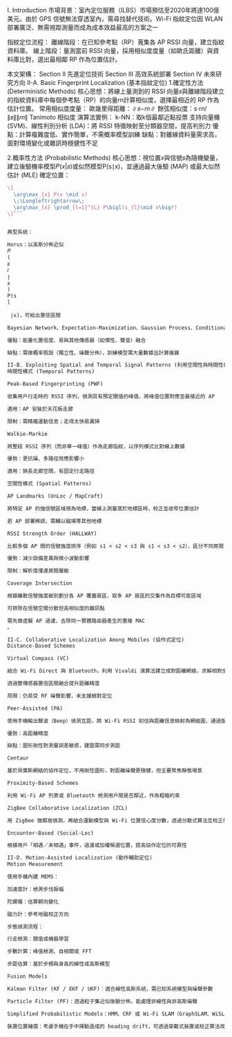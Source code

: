 I. Introduction
市場背景：室內定位服務（ILBS）市場預估至2020年將達100億美元。由於 GPS 信號無法穿透室內，需尋找替代技術。Wi-Fi 指紋定位因 WLAN 部署廣泛、無需視距測量而成為成本效益最高的方案之一 

指紋定位流程：
  離線階段：在已知參考點（RP）蒐集各 AP RSSI 向量，建立指紋資料庫。
  線上階段：量測當前 RSSI 向量，採用相似度度量（如歐氏距離）與資料庫比對，選出最相鄰 RP 作為位置估計。

本文架構：
  Section II 先進定位技術
  Section III 高效系統部署
  Section IV 未來研究方向
II-A. Basic Fingerprint Localization (基本指紋定位) 
1.確定性方法 (Deterministic Methods)
  核心思想：將線上量測到的 RSSI 向量𝑠與離線階段建立的指紋資料庫中每個參考點（RP）的向量𝑟n計算相似度，選擇最相近的 RP 作為估計位置。
  常用相似度度量：
    歐幾里得距離：∥𝑠−𝑟𝑛∥
    餘弦相似度：s⋅r𝑛/∥𝑠∥∥𝑟𝑛∥
    Tanimoto 相似度
  演算法實例：
    k-NN：取k個最鄰近點投票
    支持向量機 (SVM)、線性判別分析 (LDA)：將 RSSI 特徵映射至分類器空間，提高判別力
  優點：計算複雜度低、實作簡單，不需概率模型訓練
  缺點：對離線資料量需求高，面對環境變化或雜訊時穩健性不足

2.概率性方法 (Probabilistic Methods)
核心思想：視位置𝑥與信號𝑠為隨機變量，建立後驗機率模型𝑃(𝑥|𝑠)或似然模型P(s∣x)，並通過最大後驗 (MAP) 或最大似然估計 (MLE) 確定位置：
```latex
\[
  \arg\max_{x} P(x \mid s)
  \;\Longleftrightarrow\;
  \arg\max_{x} \prod_{l=1}^{L} P\bigl(s_{l}\mid x\bigr)
\]```


典型系統：

Horus：以高斯分佈近似 
𝑃
(
𝑠
𝑙
∣
𝑥
)
P(s 
l
​
 ∣x)，可給出置信區間

Bayesian Network、Expectation-Maximization、Gaussian Process、Conditional Random Field 等

優點：能量化置信度、易與其他傳感器（如慣性、聲音）融合

缺點：需做概率假設（獨立性、噪聲分佈），訓練模型需大量數據且計算複雜

II-B. Exploiting Spatial and Temporal Signal Patterns (利用空間性與時間性信號模式) 
時間性模式 (Temporal Patterns)

Peak-Based Fingerprinting (PWF)

收集用戶行走時的 RSSI 序列，偵測具有預定閾值的峰值，將峰值位置對應至最接近的 AP

適用：AP 安裝於天花板走廊

限制：需精確運動信息；走得太快易漏掃

Walkie-Markie

將整段 RSSI 序列（而非單一峰值）作為走廊指紋，以序列模式比對線上數據

優勢：更抗噪、多路徑效應影響小

適用：狹長走廊空間，有固定行走路徑

空間性模式 (Spatial Patterns)

AP Landmarks (UnLoc / MapCraft)

將特定 AP 的強信號區域視為地標，當線上測量落於地標區時，校正並收窄位置估計

若 AP 部署稀疏，需輔以磁場等其他地標

RSSI Strength Order (HALLWAY)

比較多個 AP 間的信號強度排序（例如 s1 < s2 < s3 與 s1 < s3 < s2），區分不同房間

優勢：減少設備差異與微小波動影響

限制：解析度僅達房間層級

Coverage Intersection

根據離散信號強度級別劃分各 AP 覆蓋扇區，取多 AP 扇區的交集作為目標可能區域

可排除在信號空間分散但高相似度的雜訊點

需先做虛擬 AP 過濾，去除同一實體路由器產生的重複 MAC 
。

II-C. Collaborative Localization Among Mobiles (協作式定位) 
Distance-Based Schemes

Virtual Compass (VC)

結合 Wi-Fi Direct 與 Bluetooth，利用 Vivaldi 演算法建立成對距離網絡，求解相對坐標

透過雙傳感器置信區間融合提升距離精度

局限：仍易受 RF 噪聲影響，未支援絕對定位

Peer-Assisted (PA)

使用手機輸出聲波（Beep）偵測互距，將 Wi-Fi RSSI 初估與距離信息映射為網絡圖，通過旋轉、平移最小化整體歐氏距離確定位置

優勢：高距離精度

缺點：圖形剛性對測量誤差敏感，建圖需同步測距

Centaur

基於貝葉斯網絡的協作定位，不用剛性圖形，對距離噪聲更穩健，但主要聚焦靜態場景

Proximity-Based Schemes

利用 Wi-Fi AP 列表或 Bluetooth 檢測用戶間是否鄰近，作為粗略約束

ZigBee Collaborative Localization (ZCL)

用 ZigBee 做鄰居偵測，再結合運動模型與 Wi-Fi 位置信心度分數，透過分散式算法互校正估計

Encounter-Based (Social-Loc)

根據用戶「相遇／未相遇」事件，過濾或加權候選位置，提高協作定位的可靠性

II-D. Motion-Assisted Localization (動作輔助定位) 
Motion Measurement

使用手機內建 MEMS：

加速度計：檢測步伐振幅

陀螺儀：估算朝向變化

磁力計：參考地磁校正方向

步態偵測流程：

行走檢測：閾值或機器學習

步數計算：峰值檢測、自相關或 FFT

步距估算：基於步頻與身高的線性或高斯模型

Fusion Models

Kalman Filter (KF / EKF / UKF)：適合線性高斯系統，需已知系統模型與噪聲參數

Particle Filter (PF)：透過粒子集近似後驗分佈，能處理非線性與非高斯噪聲

Simplified Probabilistic Models：HMM、CRF 或 Wi-Fi SLAM（GraphSLAM、WiSLAM）等，兼顧準確度與計算成本

裝置位置補償：考慮手機在手中揮動造成的 heading drift，可透過穿戴式裝置或校正算法改善

